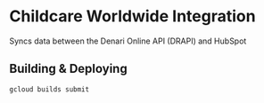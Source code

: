 # Childcare Worldwide Integration
Syncs data between the Denari Online API (DRAPI) and HubSpot

## Building & Deploying
```
gcloud builds submit
```
